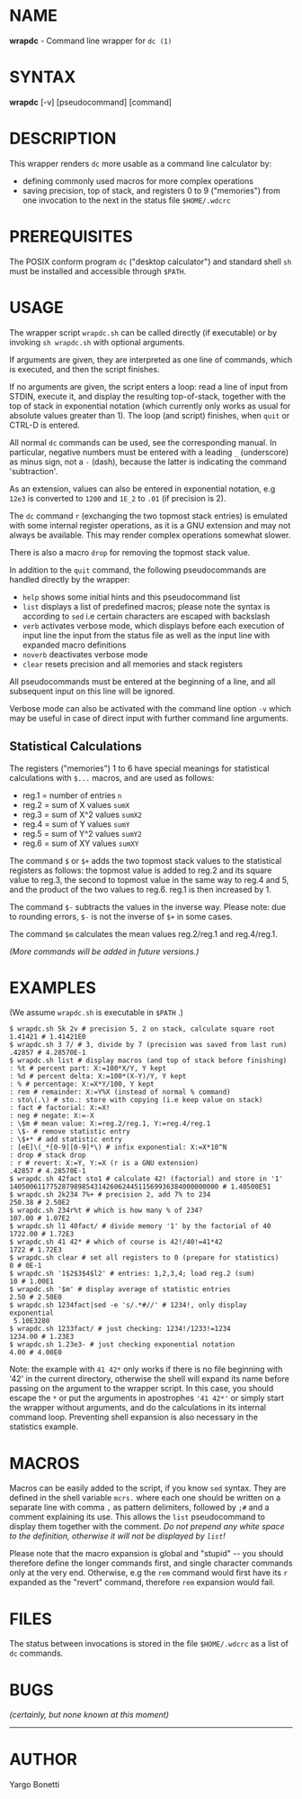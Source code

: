 # NAME

**wrapdc** - Command line wrapper for `dc (1)`

# SYNTAX

**wrapdc** [-v] [pseudocommand] [command]

# DESCRIPTION

This wrapper renders `dc` more usable as a command line calculator by:

- defining commonly used macros for more complex operations
- saving precision, top of stack, and registers 0 to 9 ("memories")
  from one invocation to the next in the status file `$HOME/.wdcrc`

# PREREQUISITES

The POSIX conform program `dc` ("desktop calculator") and standard shell `sh`
must be installed and accessible through `$PATH`.

# USAGE

The wrapper script `wrapdc.sh` can be called directly (if executable) or by
invoking `sh wrapdc.sh` with optional arguments.

If arguments are given, they are interpreted as one line of commands,
which is executed, and then the script finishes.

If no arguments are given, the script enters a loop: read a line
of input from STDIN, execute it, and display the resulting top-of-stack,
together with the top of stack in exponential notation
(which currently only works as usual for absolute values greater than 1).
The loop (and script) finishes, when `quit` or CTRL-D is entered.

All normal `dc` commands can be used, see the corresponding manual.
In particular, negative numbers must be entered with a leading `_`
(underscore) as minus sign, not a `-` (dash), because the latter is
indicating the command 'subtraction'.

As an extension, values can also be entered in exponential notation,
e.g `12e3` is converted to `1200` and `1E_2` to `.01` (if precision is 2).

The `dc` command `r` (exchanging the two topmost stack entries) is emulated
with some internal register operations, as it is a GNU extension and may not
always be available. This may render complex operations somewhat slower.

There is also a macro `drop` for removing the topmost stack value.

In addition to the `quit` command, the following pseudocommands are handled
directly by the wrapper:

- `help` shows some initial hints and this pseudocommand list
- `list` displays a list of predefined macros; please note the syntax is
  according to `sed` i.e certain characters are escaped with backslash
- `verb` activates verbose mode, which displays before each execution of
  input line the input from the status file as well as the input line with
  expanded macro definitions
- `noverb` deactivates verbose mode
- `clear` resets precision and all memories and stack registers

All pseudocommands must be entered at the beginning of a line, and all
subsequent input on this line will be ignored.

Verbose mode can also be activated with the command line option `-v` which
may be useful in case of direct input with further command line arguments.

## Statistical Calculations

The registers ("memories") 1 to 6 have special meanings for statistical
calculations with `$...` macros, and are used as follows:

- reg.1 = number of entries `n`
- reg.2 = sum of X values `sumX`
- reg.3 = sum of X^2 values `sumX2`
- reg.4 = sum of Y values `sumY`
- reg.5 = sum of Y^2 values `sumY2`
- reg.6 = sum of XY values `sumXY`

The command `$` or `$+` adds the two topmost stack values to the statistical
registers as follows: the topmost value is added to reg.2 and its square
value to reg.3, the second to topmost value in the same way to reg.4 and 5,
and the product of the two values to reg.6. reg.1 is then increased by 1.

The command `$-` subtracts the values in the inverse way. Please note: due to
rounding errors, `$-` is not the inverse of `$+` in some cases.

The command `$m` calculates the mean values reg.2/reg.1 and reg.4/reg.1.

_(More commands will be added in future versions.)_

# EXAMPLES

(We assume `wrapdc.sh` is executable in `$PATH` .)

	$ wrapdc.sh 5k 2v # precision 5, 2 on stack, calculate square root
	1.41421 # 1.41421E0
	$ wrapdc.sh 3 7/ # 3, divide by 7 (precision was saved from last run)
	.42857 # 4.28570E-1
	$ wrapdc.sh list # display macros (and top of stack before finishing)
	: %t # percent part: X:=100*X/Y, Y kept
	: %d # percent delta: X:=100*(X-Y)/Y, Y kept
	: % # percentage: X:=X*Y/100, Y kept
	: rem # remainder: X:=Y%X (instead of normal % command)
	: sto\(.\) # sto.: store with copying (i.e keep value on stack)
	: fact # factorial: X:=X!
	: neg # negate: X:=-X
	: \$m # mean value: X:=reg.2/reg.1, Y:=reg.4/reg.1
	: \$- # remove statistic entry
	: \$+* # add statistic entry
	: [eE]\(_*[0-9][0-9]*\) # infix exponential: X:=X*10^N
	: drop # stack drop
	: r # revert: X:=Y, Y:=X (r is a GNU extension)
	.42857 # 4.28570E-1
	$ wrapdc.sh 42fact sto1 # calculate 42! (factorial) and store in '1'
	1405006117752879898543142606244511569936384000000000 # 1.40500E51
	$ wrapdc.sh 2k234 7%+ # precision 2, add 7% to 234
	250.38 # 2.50E2
	$ wrapdc.sh 234r%t # which is how many % of 234?
	107.00 # 1.07E2
	$ wrapdc.sh l1 40fact/ # divide memory '1' by the factorial of 40
	1722.00 # 1.72E3
	$ wrapdc.sh 41 42* # which of course is 42!/40!=41*42
	1722 # 1.72E3
	$ wrapdc.sh clear # set all registers to 0 (prepare for statistics)
	0 # 0E-1
	$ wrapdc.sh '1$2$3$4$l2' # entries: 1,2,3,4; load reg.2 (sum)
	10 # 1.00E1
	$ wrapdc.sh '$m' # display average of statistic entries
	2.50 # 2.50E0
	$ wrapdc.sh 1234fact|sed -e 's/.*#//' # 1234!, only display exponential
	 5.10E3280
	$ wrapdc.sh 1233fact/ # just checking: 1234!/1233!=1234
	1234.00 # 1.23E3
	$ wrapdc.sh 1.23e3- # just checking exponential notation
	4.00 # 4.00E0

Note: the example with `41 42*` only works if there is no file
beginning with '42' in the current directory, otherwise the shell
will expand its name before passing on the argument to the wrapper
script. In this case, you should escape the `*` or put the arguments
in apostrophes `'41 42*'` or simply start the wrapper without
arguments, and do the calculations in its internal command loop.
Preventing shell expansion is also necessary in the statistics example.

# MACROS

Macros can be easily added to the script, if you know `sed` syntax.
They are defined in the shell variable `mcrs.` where each one should be
written on a separate line with comma `,` as pattern delimiters, followed
by `;#` and a comment explaining its use.
This allows the `list` pseudocommand to display them together with the
comment. _Do not prepend any white space to the definition, otherwise
it will not be displayed by `list`!_

Please note that the macro expansion is global and "stupid" -- you should
therefore define the longer commands first, and single character commands
only at the very end. Otherwise, e.g the `rem` command would first have its
`r` expanded as the "revert" command, therefore `rem` expansion would fail.

# FILES

The status between invocations is stored in the file `$HOME/.wdcrc` as a
list of `dc` commands.

# BUGS

_(certainly, but none known at this moment)_

---

# AUTHOR

Yargo Bonetti
